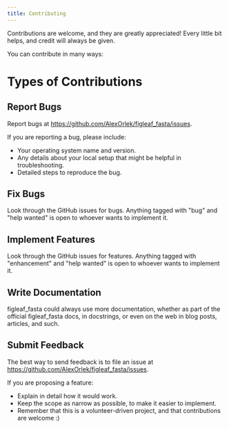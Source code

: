 ```yaml
---
title: Contributing
---
```


Contributions are welcome, and they are greatly appreciated! Every
little bit helps, and credit will always be given.

You can contribute in many ways:

# Types of Contributions

## Report Bugs

Report bugs at <https://github.com/AlexOrlek/figleaf_fasta/issues>.

If you are reporting a bug, please include:

-   Your operating system name and version.
-   Any details about your local setup that might be helpful in
    troubleshooting.
-   Detailed steps to reproduce the bug.

## Fix Bugs

Look through the GitHub issues for bugs. Anything tagged with \"bug\"
and \"help wanted\" is open to whoever wants to implement it.

## Implement Features

Look through the GitHub issues for features. Anything tagged with
\"enhancement\" and \"help wanted\" is open to whoever wants to
implement it.

## Write Documentation

figleaf_fasta could always use more documentation, whether as part of
the official figleaf_fasta docs, in docstrings, or even on the web in
blog posts, articles, and such.

## Submit Feedback

The best way to send feedback is to file an issue at
<https://github.com/AlexOrlek/figleaf_fasta/issues>.

If you are proposing a feature:

-   Explain in detail how it would work.
-   Keep the scope as narrow as possible, to make it easier to
    implement.
-   Remember that this is a volunteer-driven project, and that
    contributions are welcome :)
